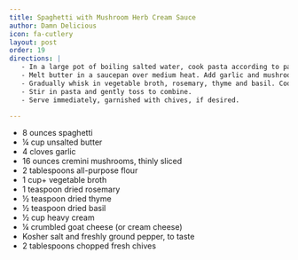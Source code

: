 ```yaml
---
title: Spaghetti with Mushroom Herb Cream Sauce
author: Damn Delicious
icon: fa-cutlery
layout: post
order: 19
directions: |
   - In a large pot of boiling salted water, cook pasta according to package instructions; drain well.
   - Melt butter in a saucepan over medium heat. Add garlic and mushrooms, and cook, stirring occasionally, until tender and browned, about 5-6 minutes. Whisk in flour until lightly browned, about 1 minute.
   - Gradually whisk in vegetable broth, rosemary, thyme and basil. Cook, whisking constantly, until incorporated, about 1-2 minutes. Stir in heavy cream, goat cheese and Parmesan until slightly thickened, about 1-2 minutes. If the mixture is too thick, add more vegetable broth as needed; season with salt and pepper, to taste.
   - Stir in pasta and gently toss to combine.
   - Serve immediately, garnished with chives, if desired.

---
```


<ul>
	<li>8 ounces spaghetti</li>
	<li>¼ cup unsalted butter</li>
	<li>4 cloves garlic</li>
	<li>16 ounces cremini mushrooms, thinly sliced</li>
	<li>2 tablespoons all-purpose flour</li>
	<li>1 cup+ vegetable broth</li>
	<li>1 teaspoon dried rosemary</li>
	<li>½ teaspoon dried thyme</li>
	<li>½ teaspoon dried basil</li>
	<li>½ cup heavy cream</li>
	<li>¼ crumbled goat cheese (or cream cheese)</li>
	<li>Kosher salt and freshly ground pepper, to taste</li>
	<li>2 tablespoons chopped fresh chives</li>
</ul>